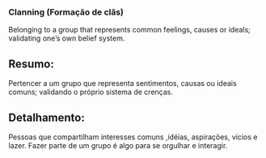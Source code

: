 ### Clanning (Formação de clãs)

Belonging to a group that represents common feelings, causes or ideals; validating one’s own belief system.

## Resumo:

Pertencer a um grupo que representa sentimentos, causas ou ideais comuns; validando o próprio sistema de crenças. 

## Detalhamento: 

Pessoas que compartilham interesses comuns ,idéias, aspirações, vícios e lazer. Fazer parte de um grupo é algo para se orgulhar e interagir.